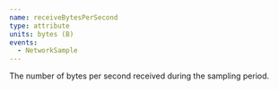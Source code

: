 ```yaml
---
name: receiveBytesPerSecond
type: attribute
units: bytes (B)
events:
  - NetworkSample
---
```


The number of bytes per second received during the sampling period.